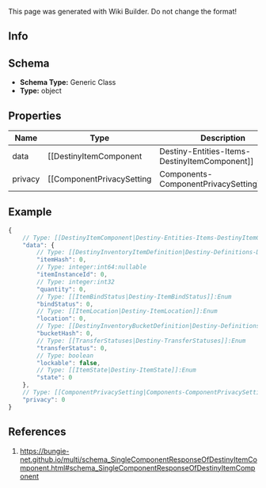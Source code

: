 <span class="wiki-builder">This page was generated with Wiki Builder. Do not change the format!</span>

## Info

## Schema
* **Schema Type:** Generic Class
* **Type:** object

## Properties
Name | Type | Description
---- | ---- | -----------
data | [[DestinyItemComponent|Destiny-Entities-Items-DestinyItemComponent]] | 
privacy | [[ComponentPrivacySetting|Components-ComponentPrivacySetting]]:Enum | 

## Example
```javascript
{
    // Type: [[DestinyItemComponent|Destiny-Entities-Items-DestinyItemComponent]]
    "data": {
        // Type: [[DestinyInventoryItemDefinition|Destiny-Definitions-DestinyInventoryItemDefinition]]:ManifestDefinition:integer:uint32
        "itemHash": 0,
        // Type: integer:int64:nullable
        "itemInstanceId": 0,
        // Type: integer:int32
        "quantity": 0,
        // Type: [[ItemBindStatus|Destiny-ItemBindStatus]]:Enum
        "bindStatus": 0,
        // Type: [[ItemLocation|Destiny-ItemLocation]]:Enum
        "location": 0,
        // Type: [[DestinyInventoryBucketDefinition|Destiny-Definitions-DestinyInventoryBucketDefinition]]:ManifestDefinition:integer:uint32
        "bucketHash": 0,
        // Type: [[TransferStatuses|Destiny-TransferStatuses]]:Enum
        "transferStatus": 0,
        // Type: boolean
        "lockable": false,
        // Type: [[ItemState|Destiny-ItemState]]:Enum
        "state": 0
    },
    // Type: [[ComponentPrivacySetting|Components-ComponentPrivacySetting]]:Enum
    "privacy": 0
}

```

## References
1. https://bungie-net.github.io/multi/schema_SingleComponentResponseOfDestinyItemComponent.html#schema_SingleComponentResponseOfDestinyItemComponent
